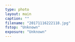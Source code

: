 ```yaml
---
type: photo
layout: main
caption: ""
filename: "20171116222118.jpg"
fstop: "Unknown"
exposure: "Unknown"
---
```

